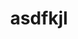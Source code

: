 ---
layout: project
title: "asdfkjl"
description: "tis the season for overeating"
header-img: "img/home-bg.jpg"
category: project1
---